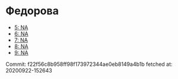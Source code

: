 # Федорова
- [5: NA](5.md)
- [6: NA](6.md)
- [7: NA](7.md)
- [8: NA](8.md)
- [9: NA](9.md)

Commit: f22f56c8b958ff98f173972344ae0eb8149a4b1b
 fetched at: 20200922-152643
